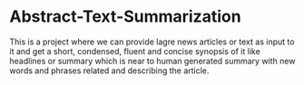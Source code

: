 # Abstract-Text-Summarization
This is a project where we can provide lagre news articles or text as input to it and get a short, condensed, fluent and concise synopsis of it like headlines or summary which is near to human generated summary with new words and phrases related and describing the article.
